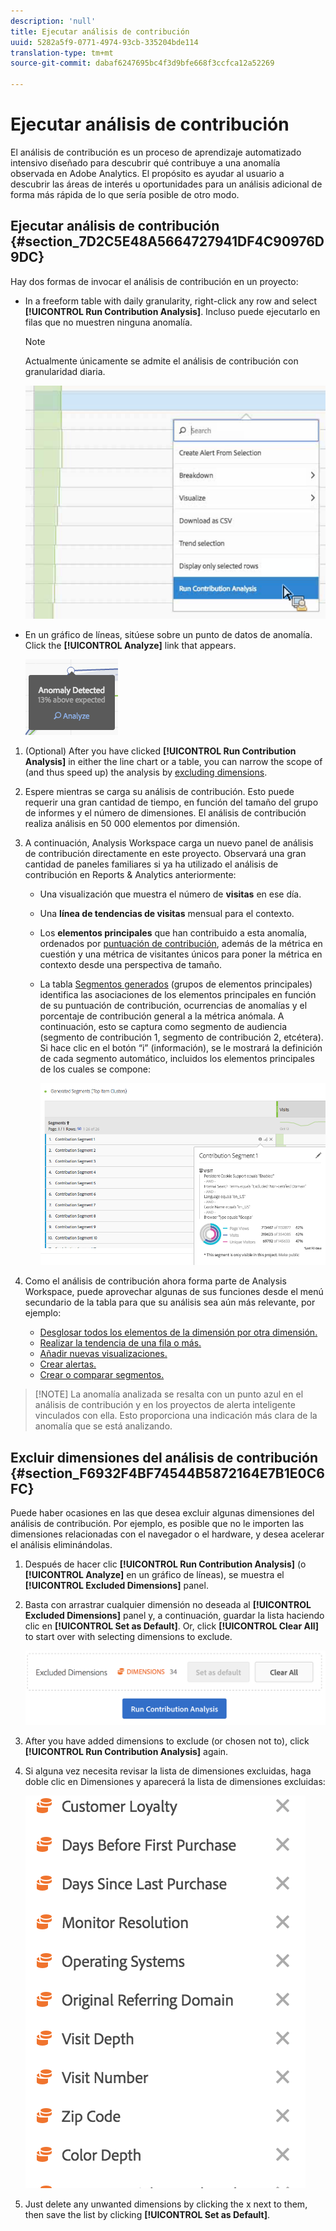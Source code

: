 ```yaml
---
description: 'null'
title: Ejecutar análisis de contribución
uuid: 5282a5f9-0771-4974-93cb-335204bde114
translation-type: tm+mt
source-git-commit: dabaf6247695bc4f3d9bfe668f3ccfca12a52269

---
```



# Ejecutar análisis de contribución

El análisis de contribución es un proceso de aprendizaje automatizado intensivo diseñado para descubrir qué contribuye a una anomalía observada en Adobe Analytics. El propósito es ayudar al usuario a descubrir las áreas de interés u oportunidades para un análisis adicional de forma más rápida de lo que sería posible de otro modo.

## Ejecutar análisis de contribución {#section_7D2C5E48A5664727941DF4C90976D9DC}

Hay dos formas de invocar el análisis de contribución en un proyecto:

* In a freeform table with daily granularity, right-click any row and select **[!UICONTROL Run Contribution Analysis]**. Incluso puede ejecutarlo en filas que no muestren ninguna anomalía.

   >[!NOTE]
   >
   >Actualmente únicamente se admite el análisis de contribución con granularidad diaria.

   ![](assets/run_ca.png)

* En un gráfico de líneas, sitúese sobre un punto de datos de anomalía. Click the **[!UICONTROL Analyze]** link that appears.

   ![](assets/contribution-analysis.png)

1. (Optional) After you have clicked **[!UICONTROL Run Contribution Analysis]** in either the line chart or a table, you can narrow the scope of (and thus speed up) the analysis by [excluding dimensions](/help/analyze/analysis-workspace/virtual-analyst/contribution-analysis/run-contribution-analysis.md#section_F6932F4BF74544B5872164E7B1E0C6FC).

1. Espere mientras se carga su análisis de contribución. Esto puede requerir una gran cantidad de tiempo, en función del tamaño del grupo de informes y el número de dimensiones. El análisis de contribución realiza análisis en 50 000 elementos por dimensión.
1. A continuación, Analysis Workspace carga un nuevo panel de análisis de contribución directamente en este proyecto. Observará una gran cantidad de paneles familiares si ya ha utilizado el análisis de contribución en Reports &amp; Analytics anteriormente:

   * Una visualización que muestra el número de **visitas** en ese día.
   * Una **línea de tendencias de visitas** mensual para el contexto.
   * Los **elementos principales** que han contribuido a esta anomalía, ordenados por [puntuación de contribución](https://marketing.adobe.com/resources/help/es_ES/analytics/contribution/ca_contribution_score.html), además de la métrica en cuestión y una métrica de visitantes únicos para poner la métrica en contexto desde una perspectiva de tamaño.

   * La tabla [Segmentos generados](https://marketing.adobe.com/resources/help/es_ES/analytics/contribution/ca_workflow_premium.html) (grupos de elementos principales) identifica las asociaciones de los elementos principales en función de su puntuación de contribución, ocurrencias de anomalías y el porcentaje de contribución general a la métrica anómala. A continuación, esto se captura como segmento de audiencia (segmento de contribución 1, segmento de contribución 2, etcétera). Si hace clic en el botón “i” (información), se le mostrará la definición de cada segmento automático, incluidos los elementos principales de los cuales se compone:

      ![](assets/auto_segment.png)

1. Como el análisis de contribución ahora forma parte de Analysis Workspace, puede aprovechar algunas de sus funciones desde el menú secundario de la tabla para que su análisis sea aún más relevante, por ejemplo:

   * [Desglosar todos los elementos de la dimensión por otra dimensión.](/help/analyze/analysis-workspace/components/dimensions/t-breakdown-fa.md)
   * [Realizar la tendencia de una fila o más.](/help/analyze/analysis-workspace/analysis-workspace-features.md#section_34930C967C104C2B9092BA8DCF2BF81A)
   * [Añadir nuevas visualizaciones.](/help/analyze/analysis-workspace/visualizations/freeform-analysis-visualizations.md)
   * [Crear alertas.](/help/components/c-alerts/intellligent-alerts.md)
   * [Crear o comparar segmentos.](/help/analyze/analysis-workspace/c-panels/c-segment-comparison/segment-comparison.md)

>[!NOTE] La anomalía analizada se resalta con un punto azul en el análisis de contribución y en los proyectos de alerta inteligente vinculados con ella. Esto proporciona una indicación más clara de la anomalía que se está analizando.

## Excluir dimensiones del análisis de contribución {#section_F6932F4BF74544B5872164E7B1E0C6FC}

Puede haber ocasiones en las que desea excluir algunas dimensiones del análisis de contribución. Por ejemplo, es posible que no le importen las dimensiones relacionadas con el navegador o el hardware, y desea acelerar el análisis eliminándolas.

1. Después de hacer clic **[!UICONTROL Run Contribution Analysis]** (o **[!UICONTROL Analyze]** en un gráfico de líneas), se muestra el **[!UICONTROL Excluded Dimensions]** panel.

1. Basta con arrastrar cualquier dimensión no deseada al **[!UICONTROL Excluded Dimensions]** panel y, a continuación, guardar la lista haciendo clic en **[!UICONTROL Set as Default]**. Or, click **[!UICONTROL Clear All]** to start over with selecting dimensions to exclude.

   ![](assets/exclude_dimensions.png)

1. After you have added dimensions to exclude (or chosen not to), click **[!UICONTROL Run Contribution Analysis]** again.
1. Si alguna vez necesita revisar la lista de dimensiones excluidas, haga doble clic en Dimensiones y aparecerá la lista de dimensiones excluidas:

   ![](assets/excluded-dimensions.png)

1. Just delete any unwanted dimensions by clicking the x next to them, then save the list by clicking **[!UICONTROL Set as Default]**.

